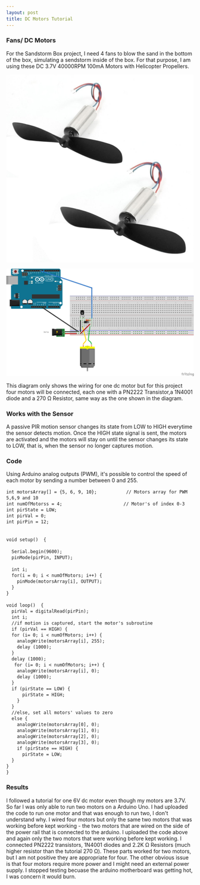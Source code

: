 ```yaml
---
layout: post
title: DC Motors Tutorial
---
```


### Fans/ DC Motors
For the Sandstorm Box project, I need 4 fans to blow the sand in the bottom of the box, simulating a sendstorm inside of the box.
For that purpose, I am using these DC 3.7V 40000RPM 100mA Motors with Helicopter Propellers. 


![Pair DC 3.7V 40000RPM 100mA 7 x 16mm Motors with Helicopter Propellers](../images/quadcopter.jpg)


![DC Motor Wiring Diagram](../images/wiring_dcmotor.png)

This diagram only shows the wiring for one dc motor but for this project four motors will be connected, each one with a PN2222 
Transistor,a 1N4001 diode and a 270 Ω Resistor, same way as the one shown in the diagram.

### Works with the Sensor
A passive PIR motion sensor changes its state from LOW to HIGH everytime the sensor detects motion. Once the HIGH state signal is
sent, the motors are activated and the motors will stay on until the sensor changes its state to LOW, that is, when the sensor no 
longer captures motion.

### Code

Using Arduino analog outputs (PWM), it's possible to control the speed of each motor by sending a
number between 0 and 255.

```
int motorsArray[] = {5, 6, 9, 10};           // Motors array for PWM 5,6,9 and 10
int numOfMotorss = 4;                       // Motor's of index 0-3
int pirState = LOW;
int pirVal = 0;
int pirPin = 12;


void setup()  {
 
  Serial.begin(9600);
  pinMode(pirPin, INPUT);
 
  int i;
  for(i = 0; i < numOfMotors; i++) {
    pinMode(motorsArray[i], OUTPUT);
  }
}

void loop()  {
  pirVal = digitalRead(pirPin);
  int i;
  //if motion is captured, start the motor's subroutine
  if (pirVal == HIGH) {
  for (i= 0; i < numOfMotors; i++) {
    analogWrite(motorsArray[i], 255);
    delay (1000);
  }
  delay (1000);
   for (i= 0; i < numOfMotors; i++) {
    analogWrite(motorsArray[i], 0);
    delay (1000);
  }
  if (pirState == LOW) {
      pirState = HIGH;
    }
  }
  //else, set all motors' values to zero
  else {
    analogWrite(motorsArray[0], 0);
    analogWrite(motorsArray[1], 0);
    analogWrite(motorsArray[2], 0);
    analogWrite(motorsArray[3], 0);
    if (pirState == HIGH) {
      pirState = LOW;
  }
}
}
```
### Results
I followed a tutorial for one 6V dc motor even though my motors are 3.7V. So far I was only able to run two motors on a Arduino Uno. 
I had uploaded the code to run one motor and that was enough to run two, I don't understand why.
I wired four motors but only the same two motors that was working before kept working - the two motors that are wired on the side of the power rail that is connected to the arduino.
I uploaded the code above and again only the two motors that were working before kept working.
I connected PN2222 transistors, 1N4001 diodes and 2.2K Ω Resistors (much higher resistor than the tutorial 270 Ω). These parts worked for two motors, but I am not positive they are appropriate for four.
The other obvious issue is that four motors require more power and I might need an external power supply. 
I stopped testing becuase the arduino motherboard was getting hot, I was concern it would burn.






